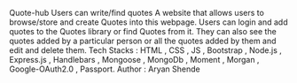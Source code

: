 Quote-hub
Users can write/find quotes
A website that allows users to browse/store and create Quotes into this webpage. Users can login and add quotes to the Quotes library or find Quotes from it. They can also see the quotes added by a particular person or all the quotes added by them and edit and delete them.
Tech Stacks : HTML , CSS , JS , Bootstrap , Node.js , Express.js , Handlebars , Mongoose , MongoDb , Moment , Morgan , Google-OAuth2.0 , Passport.
Author : Aryan Shende
